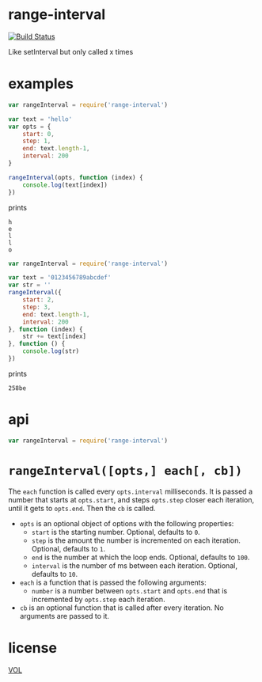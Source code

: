 # range-interval

[![Build Status](https://travis-ci.org/ArtskydJ/range-interval.svg)](https://travis-ci.org/ArtskydJ/range-interval)

Like setInterval but only called x times

# examples

```js
var rangeInterval = require('range-interval')

var text = 'hello'
var opts = {
	start: 0,
	step: 1,
	end: text.length-1,
	interval: 200
}

rangeInterval(opts, function (index) {
	console.log(text[index])
})
```
prints
```
h
e
l
l
o
```

```js
var rangeInterval = require('range-interval')

var text = '0123456789abcdef'
var str = ''
rangeInterval({
	start: 2,
	step: 3,
	end: text.length-1,
	interval: 200
}, function (index) {
	str += text[index]
}, function () {
	console.log(str)
})
```
prints
```
258be
```

# api

```js
var rangeInterval = require('range-interval')
```

# `rangeInterval([opts,] each[, cb])`

The `each` function is called every `opts.interval` milliseconds. It is passed a number that starts at `opts.start`, and steps `opts.step` closer each iteration, until it gets to `opts.end`. Then the `cb` is called.

- `opts` is an optional object of options with the following properties:
	- `start` is the starting number. Optional, defaults to `0`.
	- `step` is the amount the number is incremented on each iteration. Optional, defaults to `1`.
	- `end` is the number at which the loop ends. Optional, defaults to `100`.
	- `interval` is the number of ms between each iteration. Optional, defaults to `10`.
- `each` is a function that is passed the following arguments:
	- `number` is a number between `opts.start` and `opts.end` that is incremented by `opts.step` each iteration.
- `cb` is an optional function that is called after every iteration. No arguments are passed to it.

# license

[VOL](http://veryopenlicense.com)

